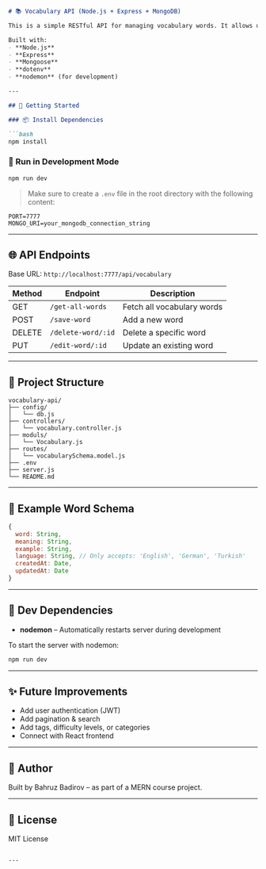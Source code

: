 ```markdown
# 📚 Vocabulary API (Node.js + Express + MongoDB)

This is a simple RESTful API for managing vocabulary words. It allows users to **create**, **read**, **update**, and **delete** words in a MongoDB database.

Built with:
- **Node.js**
- **Express**
- **Mongoose**
- **dotenv**
- **nodemon** (for development)

---

## 🚀 Getting Started

### 📦 Install Dependencies

```bash
npm install
```

### 🧪 Run in Development Mode

```bash
npm run dev
```

> Make sure to create a `.env` file in the root directory with the following content:

```
PORT=7777
MONGO_URI=your_mongodb_connection_string
```

---

## 🌐 API Endpoints

Base URL: `http://localhost:7777/api/vocabulary`

| Method | Endpoint              | Description                  |
|--------|------------------------|------------------------------|
| GET    | `/get-all-words`      | Fetch all vocabulary words   |
| POST   | `/save-word`          | Add a new word               |
| DELETE | `/delete-word/:id`    | Delete a specific word       |
| PUT    | `/edit-word/:id`      | Update an existing word      |

---

## 📂 Project Structure

```
vocabulary-api/
├── config/
│   └── db.js
├── controllers/
│   └── vocabulary.controller.js
├── moduls/
│   └── Vocabulary.js
├── routes/
│   └── vocabularySchema.model.js
├── .env
├── server.js
└── README.md
```

---

## 🧠 Example Word Schema

```js
{
  word: String,
  meaning: String,
  example: String,
  language: String, // Only accepts: 'English', 'German', 'Turkish'
  createdAt: Date,
  updatedAt: Date
}
```

---

## 🔧 Dev Dependencies

- **nodemon** – Automatically restarts server during development

To start the server with nodemon:

```bash
npm run dev
```

---

## ✨ Future Improvements

- Add user authentication (JWT)
- Add pagination & search
- Add tags, difficulty levels, or categories
- Connect with React frontend

---

## 👤 Author

Built by Bahruz Badirov – as part of a MERN course project.

---

## 🪪 License

MIT License
```

---
